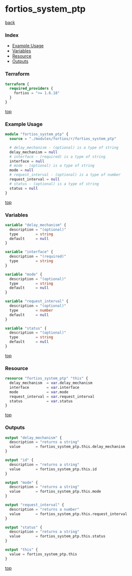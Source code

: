 # fortios_system_ptp

[back](../fortios.md)

### Index

- [Example Usage](#example-usage)
- [Variables](#variables)
- [Resource](#resource)
- [Outputs](#outputs)

### Terraform

```terraform
terraform {
  required_providers {
    fortios = ">= 1.6.18"
  }
}
```

[top](#index)

### Example Usage

```terraform
module "fortios_system_ptp" {
  source = "./modules/fortios/r/fortios_system_ptp"

  # delay_mechanism - (optional) is a type of string
  delay_mechanism = null
  # interface - (required) is a type of string
  interface = null
  # mode - (optional) is a type of string
  mode = null
  # request_interval - (optional) is a type of number
  request_interval = null
  # status - (optional) is a type of string
  status = null
}
```

[top](#index)

### Variables

```terraform
variable "delay_mechanism" {
  description = "(optional)"
  type        = string
  default     = null
}

variable "interface" {
  description = "(required)"
  type        = string
}

variable "mode" {
  description = "(optional)"
  type        = string
  default     = null
}

variable "request_interval" {
  description = "(optional)"
  type        = number
  default     = null
}

variable "status" {
  description = "(optional)"
  type        = string
  default     = null
}
```

[top](#index)

### Resource

```terraform
resource "fortios_system_ptp" "this" {
  delay_mechanism  = var.delay_mechanism
  interface        = var.interface
  mode             = var.mode
  request_interval = var.request_interval
  status           = var.status
}
```

[top](#index)

### Outputs

```terraform
output "delay_mechanism" {
  description = "returns a string"
  value       = fortios_system_ptp.this.delay_mechanism
}

output "id" {
  description = "returns a string"
  value       = fortios_system_ptp.this.id
}

output "mode" {
  description = "returns a string"
  value       = fortios_system_ptp.this.mode
}

output "request_interval" {
  description = "returns a number"
  value       = fortios_system_ptp.this.request_interval
}

output "status" {
  description = "returns a string"
  value       = fortios_system_ptp.this.status
}

output "this" {
  value = fortios_system_ptp.this
}
```

[top](#index)
